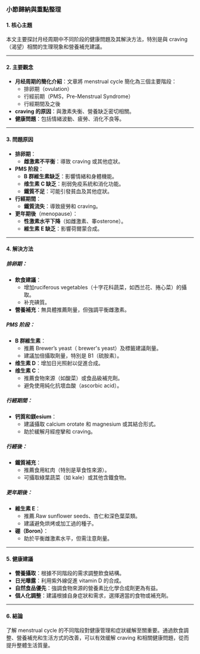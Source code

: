 ### 小節歸納與重點整理

#### 1. 核心主題
本文主要探討月经周期中不同阶段的健康問題及其解決方法，特別是與 craving（渴望）相關的生理現象和營養補充建議。

---

#### 2. 主要觀念
- **月经周期的簡化介紹**：文章將 menstrual cycle 簡化為三個主要階段：
  - 排卵期（ovulation）
  - 行經前期（PMS，Pre-Menstrual Syndrome）
  - 行經期間及之後
- **craving 的原因**：與激素失衡、營養缺乏密切相關。
- **健康問題**：包括情緒波動、疲勞、消化不良等。

---

#### 3. 問題原因
- **排卵期**：
  - **雌激素不平衡**：導致 craving 或其他症狀。
- **PMS 阶段**：
  - **B 群維生素缺乏**：影響情緒和身體機能。
  - **维生素 C 缺乏**：削弱免疫系統和消化功能。
  - **鐵質不足**：可能引發貧血及其他症狀。
- **行經期間**：
  - **鐵質流失**：導致疲勞和 craving。
- **更年期後**（menopause）：
  - **性激素水平下降**（如雌激素、睾osterone）。
  - **維生素 E 缺乏**：影響荷爾蒙合成。

---

#### 4. 解決方法
##### 排卵期：
- **飲食建議**：
  - 增加ruciferous vegetables（十字花科蔬菜，如西兰花、捲心菜）的攝取。
  - 补充碘質。
- **營養補充**：無具體推薦劑量，但強調平衡雌激素。

##### PMS 阶段：
- **B 群維生素**：
  - 推薦 Brewer’s yeast（ brewer's yeast）及標籤建議劑量。
  - 建議加倍攝取劑量，特別是 B1（硫胺素）。
- **维生素 D**：增加日光照射以促進合成。
- **维生素 C**：
  - 推薦食物來源（如酸菜）或食品級補充劑。
  - 避免使用純化抗壞血酸（ascorbic acid）。

##### 行經期間：
- **钙質和鎂esium**：
  - 建議攝取 calcium orotate 和 magnesium 或其結合形式。
  - 助於緩解月經痙攣和 craving。

##### 行經後：
- **鐵質補充**：
  - 推薦食用紅肉（特別是草食性來源）。
  - 可攝取綠葉蔬菜（如 kale）或其他含鐵食物。

##### 更年期後：
- **維生素 E**：
  - 推薦.Raw sunflower seeds、杏仁和深色葉菜類。
  - 建議避免烘烤或加工過的種子。
- **硼（Boron）**：
  - 助於平衡雌激素水平，但需注意劑量。

---

#### 5. 健康建議
- **營養攝取**：根據不同階段的需求調整飲食結構。
- **日光曝露**：利用紫外線促進 vitamin D 的合成。
- **自然食品優先**：強調食物來源的營養素比化學合成劑更為有益。
- **個人化調整**：建議根據自身症狀和需求，選擇適當的食物或補充劑。

---

#### 6. 結論
了解 menstrual cycle 的不同階段對健康管理和症狀緩解至關重要。通過飲食調整、營養補充和生活方式的改善，可以有效缓解 craving 和相關健康問題，從而提升整體生活質量。